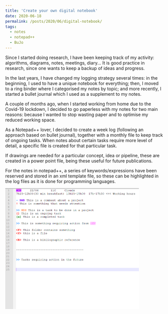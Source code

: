 ```yaml
---
title: 'Create your own digital notebook'
date: 2020-06-18
permalink: /posts/2020/06/digital-notebook/
tags:
  - notes
  - notepad++
  - BuJo
---
```


Since I started doing research, I have been keeping track of my activity: algorithms, diagrams, notes, meetings, diary... It is good practice in research, since one wants to keep a backup of ideas and progress.

In the last years, I have changed my logging strategy several times: in the beginning, I used to have a unique notebook for everything; then, I moved to a ring binder where I categorised my notes by topic; and more recently, I started a bullet journal which I used as a supplement to my notes.

A couple of months ago, when I started working from home due to the Covid-19 lockdown, I decided to go paperless with my notes for two main reasons: because I wanted to stop wasting paper and to optimise my reduced working space.

As a Notepad++ lover, I decided to create a week log (following an approach based on bullet journal), together with a monthly file to keep track of ongoing tasks. When notes about certain tasks require more level of detail, a specific file is created for that particular task.

If drawings are needed for a particular concept, idea or pipeline, these are created in a power point file, being these useful for future publications.

For the notes in notepad++, a series of keywords/expressions have been reserved and stored in an xml template file, so these can be highlighted in the log files as it is done for programming languages.

<img class="center"  alt="bujo" src="https://github.com/kyq/kyq.github.io/blob/master/files/buJo.PNG"  width="425" />